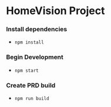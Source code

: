 # HomeVision Project

### Install dependencies
- `npm install`

### Begin Development
- `npm start`

### Create PRD build
- `npm run build`